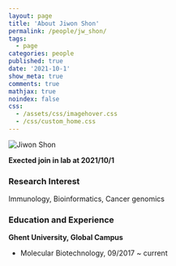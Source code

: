 ```yaml
---
layout: page
title: 'About Jiwon Shon'
permalink: /people/jw_shon/
tags:
  - page
categories: people
published: true
date: '2021-10-1'
show_meta: true
comments: true
mathjax: true
noindex: false
css: 
  - /assets/css/imagehover.css
  - /css/custom_home.css
---
```


<div class="row">
<div class="col"><div class="holder smooth">
    <img src="{{ site.url }}/assets/img/people/jw_shon.png" alt="Jiwon Shon" />
</div></div>
</div>

**Exected join in lab at 2021/10/1**

### Research Interest
Immunology, Bioinformatics, Cancer genomics

### Education and Experience

**Ghent University, Global Campus**
- Molecular Biotechnology, 09/2017 ~ current



